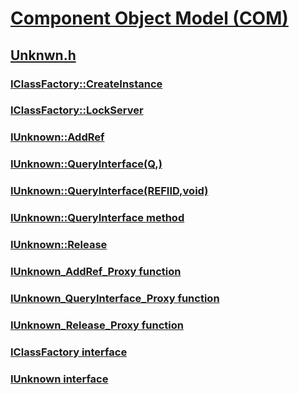 # [Component Object Model (COM)](../_com/index.md)
## [Unknwn.h](index.md)
### [IClassFactory::CreateInstance](../unknwn/nf-unknwn-iclassfactory-createinstance.md)
### [IClassFactory::LockServer](../unknwn/nf-unknwn-iclassfactory-lockserver.md)
### [IUnknown::AddRef](../unknwn/nf-unknwn-iunknown-addref.md)
### [IUnknown::QueryInterface(Q,)](../unknwn/nf-unknwn-iunknown-queryinterface(q,).md)
### [IUnknown::QueryInterface(REFIID,void)](../unknwn/nf-unknwn-iunknown-queryinterface(refiid,void).md)
### [IUnknown::QueryInterface method](../unknwn/nf-unknwn-iunknown-queryinterface.md)
### [IUnknown::Release](../unknwn/nf-unknwn-iunknown-release.md)
### [IUnknown_AddRef_Proxy function](../unknwn/nf-unknwn-iunknown_addref_proxy.md)
### [IUnknown_QueryInterface_Proxy function](../unknwn/nf-unknwn-iunknown_queryinterface_proxy.md)
### [IUnknown_Release_Proxy function](../unknwn/nf-unknwn-iunknown_release_proxy.md)
### [IClassFactory interface](../unknwn/nn-unknwn-iclassfactory.md)
### [IUnknown interface](../unknwn/nn-unknwn-iunknown.md)
